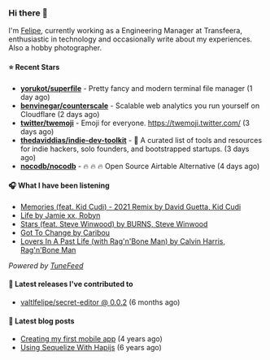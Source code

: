 ### Hi there 👋

I'm [Felipe](https://felipevm.com), currently working as a Engineering Manager at Transfeera, enthusiastic in technology and occasionally write about my experiences. Also a hobby photographer.

#### ⭐ Recent Stars
- **[yorukot/superfile](https://github.com/yorukot/superfile)** - Pretty fancy and modern terminal file manager (1 day ago)
- **[benvinegar/counterscale](https://github.com/benvinegar/counterscale)** - Scalable web analytics you run yourself on Cloudflare (2 days ago)
- **[twitter/twemoji](https://github.com/twitter/twemoji)** - Emoji for everyone. https://twemoji.twitter.com/ (3 days ago)
- **[thedaviddias/indie-dev-toolkit](https://github.com/thedaviddias/indie-dev-toolkit)** - 🚀 A curated list of tools and resources for indie hackers, solo founders, and bootstrapped startups. (3 days ago)
- **[nocodb/nocodb](https://github.com/nocodb/nocodb)** - 🔥 🔥 🔥 Open Source Airtable Alternative (4 days ago)

#### 🎧 What I have been listening
- [Memories (feat. Kid Cudi) - 2021 Remix by David Guetta, Kid Cudi](https://open.spotify.com/track/59o6ojGNGJOYiVJSzC6Lsa)
- [Life by Jamie xx, Robyn](https://open.spotify.com/track/0sJMoIcWlkdSqnADm5Q2am)
- [Stars (feat. Steve Winwood) by BURNS, Steve Winwood](https://open.spotify.com/track/1YQ7HRuo0LwRcWab3IaDJc)
- [Got To Change by Caribou](https://open.spotify.com/track/5JVQ5aBwl7QQYIaqzzM7BH)
- [Lovers In A Past Life (with Rag&#39;n&#39;Bone Man) by Calvin Harris, Rag&#39;n&#39;Bone Man](https://open.spotify.com/track/6v4ABPB255HDSWyIj3S9Wn)

_Powered by [TuneFeed](https://tunefeed.app?ref=valtlfelipe-gh-profile)_ 

#### 🚀 Latest releases I've contributed to


- [valtlfelipe/secret-editor @ 0.0.2](https://github.com/valtlfelipe/secret-editor/releases/tag/0.0.2) (6 months ago)

#### 📄 Latest blog posts
- [Creating my first mobile app](https://felipevm.com/posts/creating-my-first-mobile-app/) (4 years ago)
- [Using Sequelize With Hapijs](https://felipevm.com/posts/using-sequelize-with-hapijs/) (6 years ago)
